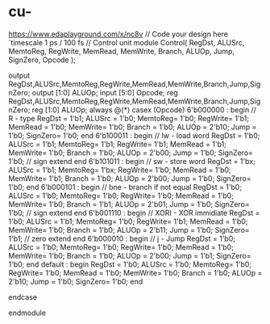 # cu-
https://www.edaplayground.com/x/nc8v
// Code your design here
`timescale 1 ps / 100 fs
// Control unit
module Control(
RegDst,
ALUSrc,
MemtoReg,
RegWrite,
MemRead,
MemWrite,
Branch,
ALUOp,
Jump,
SignZero,
Opcode
);

output RegDst,ALUSrc,MemtoReg,RegWrite,MemRead,MemWrite,Branch,Jump,SignZero;
output [1:0] ALUOp;
input [5:0] Opcode;
reg RegDst,ALUSrc,MemtoReg,RegWrite,MemRead,MemWrite,Branch,Jump,SignZero;
reg [1:0] ALUOp;
always @(*)
casex (Opcode)
 6'b000000 : begin // R - type
     RegDst = 1'b1;
     ALUSrc = 1'b0;
     MemtoReg= 1'b0;
     RegWrite= 1'b1;
     MemRead = 1'b0;
     MemWrite= 1'b0;
     Branch = 1'b0;
     ALUOp = 2'b10;
     Jump = 1'b0;
     SignZero= 1'b0;
    end
 6'b100011 : begin // lw - load word
     RegDst = 1'b0;
     ALUSrc = 1'b1;
     MemtoReg= 1'b1;
     RegWrite= 1'b1;
     MemRead = 1'b1;
     MemWrite= 1'b0;
     Branch = 1'b0;
     ALUOp = 2'b00;
     Jump = 1'b0;
     SignZero= 1'b0; // sign extend
    end
 6'b101011 : begin // sw - store word
     RegDst = 1'bx;
     ALUSrc = 1'b1;
     MemtoReg= 1'bx;
     RegWrite= 1'b0;
     MemRead = 1'b0;
     MemWrite= 1'b1;
     Branch = 1'b0;
     ALUOp = 2'b00;
     Jump = 1'b0;
     SignZero= 1'b0;
    end
 6'b000101 : begin // bne - branch if not equal
     RegDst = 1'b0;
     ALUSrc = 1'b0;
     MemtoReg= 1'b0;
     RegWrite= 1'b0;
     MemRead = 1'b0;
     MemWrite= 1'b0;
     Branch = 1'b1;
     ALUOp = 2'b01;
     Jump = 1'b0;
     SignZero= 1'b0; // sign extend
    end
 6'b001110 : begin // XORI - XOR immidiate
     RegDst = 1'b0;
     ALUSrc = 1'b1;
     MemtoReg= 1'b0;
     RegWrite= 1'b1;
     MemRead = 1'b0;
     MemWrite= 1'b0;
     Branch = 1'b0;
     ALUOp = 2'b11;
     Jump = 1'b0;
     SignZero= 1'b1; // zero extend
    end
 6'b000010 : begin // j - Jump
     RegDst = 1'b0;
     ALUSrc = 1'b0;
     MemtoReg= 1'b0;
     RegWrite= 1'b0;
     MemRead = 1'b0;
     MemWrite= 1'b0;
     Branch = 1'b0;
     ALUOp = 2'b00;
     Jump = 1'b1;
     SignZero= 1'b0;
    end
 default : begin 
     RegDst = 1'b0;
     ALUSrc = 1'b0;
     MemtoReg= 1'b0;
     RegWrite= 1'b0;
     MemRead = 1'b0;
     MemWrite= 1'b0;
     Branch = 1'b0;
     ALUOp = 2'b10;
     Jump = 1'b0;
     SignZero= 1'b0;
    end
 
endcase

endmodule
